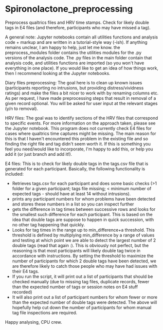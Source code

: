 # Spironolactone_preprocessing
Preprocess qualtrics files and HRV time stamps.
Check for likely double tags in E4 files (and therefore, participants who may have missed a tag).

A general note:
Jupyter notebooks contain all utilities functions and analysis code + markup and are written in a tutorial-style way (-ish).
If anything remains unclear, I am happy to help, just let me know.
the preprocess_modules folder contains the utilities modules for the .py versions of the analysis code.
The .py files in the main folder contain that analysis code, and utilities functions are imported (so you won't have everything in one place).
If you would like to get an idea of how things work, then I recommend looking at the Jupyter notebooks.

Diary files preprocessing:
The goal here is to clean up known issues (participants reporting no intrusions, but providing distress/vividness ratings) and make the files a bit nicer to work with by renaming columns etc.
As per request, I have made preprocessing steps that result in removal of a given record optional. You will be asked for user input at the relevant stages (y/n to removal).

HRV files:
The goal was to identify sections of the HRV files that correspond to specific events. For more information on the approach taken, please see the Jupyter notebook.
This program does not currently check E4 files for cases where qualtrics time captures might be missing. The main reason for this is that I haven't encountered this problem in the existing file and so finding the right file and tag didn't seem worth it. If this is something you feel you need/would like to incorporate, I'm happy to add this, or help you add it (or just branch and add it!).

E4 files:
This is to check for likely double tags in the tags.csv file that is generated for each participant.
Basically, the following functionality is included:
- Retrieves tags.csv for each participant and does some basic checks (>1 folder for a given participant; tags file missing; < minimum number of expected tags - should have at least 14 without intrusions).
- prints any participant numbers for whom problems have been detected and stores these numbers in a list so you can inspect further
- gets the difference in tag times between successive rows and looks for the smallest such difference for each participant. This is based on the idea that double tags are suppose to happen in quick succession, with no other tag happening that quickly.
- Looks for tag times in the range up to min_difference+a threshold. This threshold is defined by multiplying min_difference by a range of values and testing at which point we are able to detect the largest number of 2 double tags (read that again :). This is obviously not perfect, but the reasoning is that most participants will likely double tag twice in accordance with instructions. By setting the threshold to maximize the number of participants for which 2 double tags have been detected, we are therefore likely to catch those people who may have had issues with their E4 tags.
- If you run the script, it will print out a list of participants that should be checked manually (due to missing tag files, duplicate records, fewer than the expected number of tags or session notes on E4 stuff recorded)
- It will also print out a list of participant numbers for whom fewer or more than the expected number of double tags were detected.
The above will hopefully help cut down the number of participants for whom manual tag file inspections are required.

Happy analysing, CPU crew.

